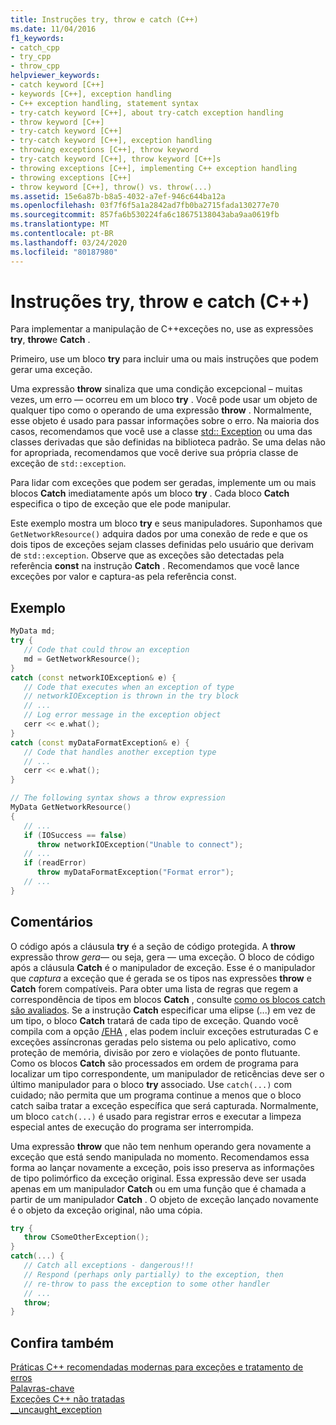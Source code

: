 ```yaml
---
title: Instruções try, throw e catch (C++)
ms.date: 11/04/2016
f1_keywords:
- catch_cpp
- try_cpp
- throw_cpp
helpviewer_keywords:
- catch keyword [C++]
- keywords [C++], exception handling
- C++ exception handling, statement syntax
- try-catch keyword [C++], about try-catch exception handling
- throw keyword [C++]
- try-catch keyword [C++]
- try-catch keyword [C++], exception handling
- throwing exceptions [C++], throw keyword
- try-catch keyword [C++], throw keyword [C++]s
- throwing exceptions [C++], implementing C++ exception handling
- throwing exceptions [C++]
- throw keyword [C++], throw() vs. throw(...)
ms.assetid: 15e6a87b-b8a5-4032-a7ef-946c644ba12a
ms.openlocfilehash: 03f7f6f5a1a2842ad7fb0ba2715fada130277e70
ms.sourcegitcommit: 857fa6b530224fa6c18675138043aba9aa0619fb
ms.translationtype: MT
ms.contentlocale: pt-BR
ms.lasthandoff: 03/24/2020
ms.locfileid: "80187980"
---
```

# <a name="try-throw-and-catch-statements-c"></a>Instruções try, throw e catch (C++)

Para implementar a manipulação de C++exceções no, use as expressões **try**, **throw**e **Catch** .

Primeiro, use um bloco **try** para incluir uma ou mais instruções que podem gerar uma exceção.

Uma expressão **throw** sinaliza que uma condição excepcional – muitas vezes, um erro — ocorreu em um bloco **try** . Você pode usar um objeto de qualquer tipo como o operando de uma expressão **throw** . Normalmente, esse objeto é usado para passar informações sobre o erro. Na maioria dos casos, recomendamos que você use a classe [std:: Exception](../standard-library/exception-class.md) ou uma das classes derivadas que são definidas na biblioteca padrão. Se uma delas não for apropriada, recomendamos que você derive sua própria classe de exceção de `std::exception`.

Para lidar com exceções que podem ser geradas, implemente um ou mais blocos **Catch** imediatamente após um bloco **try** . Cada bloco **Catch** especifica o tipo de exceção que ele pode manipular.

Este exemplo mostra um bloco **try** e seus manipuladores. Suponhamos que `GetNetworkResource()` adquira dados por uma conexão de rede e que os dois tipos de exceções sejam classes definidas pelo usuário que derivam de `std::exception`. Observe que as exceções são detectadas pela referência **const** na instrução **Catch** . Recomendamos que você lance exceções por valor e captura-as pela referência const.

## <a name="example"></a>Exemplo

```cpp
MyData md;
try {
   // Code that could throw an exception
   md = GetNetworkResource();
}
catch (const networkIOException& e) {
   // Code that executes when an exception of type
   // networkIOException is thrown in the try block
   // ...
   // Log error message in the exception object
   cerr << e.what();
}
catch (const myDataFormatException& e) {
   // Code that handles another exception type
   // ...
   cerr << e.what();
}

// The following syntax shows a throw expression
MyData GetNetworkResource()
{
   // ...
   if (IOSuccess == false)
      throw networkIOException("Unable to connect");
   // ...
   if (readError)
      throw myDataFormatException("Format error");
   // ...
}
```

## <a name="remarks"></a>Comentários

O código após a cláusula **try** é a seção de código protegida. A **throw** expressão throw *gera*— ou seja, gera — uma exceção. O bloco de código após a cláusula **Catch** é o manipulador de exceção. Esse é o manipulador que *captura* a exceção que é gerada se os tipos nas expressões **throw** e **Catch** forem compatíveis. Para obter uma lista de regras que regem a correspondência de tipos em blocos **Catch** , consulte [como os blocos catch são avaliados](../cpp/how-catch-blocks-are-evaluated-cpp.md). Se a instrução **Catch** especificar uma elipse (...) em vez de um tipo, o bloco **Catch** tratará de cada tipo de exceção. Quando você compila com a opção [/EHA](../build/reference/eh-exception-handling-model.md) , elas podem incluir exceções estruturadas C e exceções assíncronas geradas pelo sistema ou pelo aplicativo, como proteção de memória, divisão por zero e violações de ponto flutuante. Como os blocos **Catch** são processados em ordem de programa para localizar um tipo correspondente, um manipulador de reticências deve ser o último manipulador para o bloco **try** associado. Use `catch(...)` com cuidado; não permita que um programa continue a menos que o bloco catch saiba tratar a exceção específica que será capturada. Normalmente, um bloco `catch(...)` é usado para registrar erros e executar a limpeza especial antes de execução do programa ser interrompida.

Uma expressão **throw** que não tem nenhum operando gera novamente a exceção que está sendo manipulada no momento. Recomendamos essa forma ao lançar novamente a exceção, pois isso preserva as informações de tipo polimórfico da exceção original. Essa expressão deve ser usada apenas em um manipulador **Catch** ou em uma função que é chamada a partir de um manipulador **Catch** . O objeto de exceção lançado novamente é o objeto da exceção original, não uma cópia.

```cpp
try {
   throw CSomeOtherException();
}
catch(...) {
   // Catch all exceptions - dangerous!!!
   // Respond (perhaps only partially) to the exception, then
   // re-throw to pass the exception to some other handler
   // ...
   throw;
}
```

## <a name="see-also"></a>Confira também

[Práticas C++ recomendadas modernas para exceções e tratamento de erros](../cpp/errors-and-exception-handling-modern-cpp.md)<br/>
[Palavras-chave](../cpp/keywords-cpp.md)<br/>
[Exceções C++ não tratadas](../cpp/unhandled-cpp-exceptions.md)<br/>
[__uncaught_exception](../c-runtime-library/reference/uncaught-exception.md)
